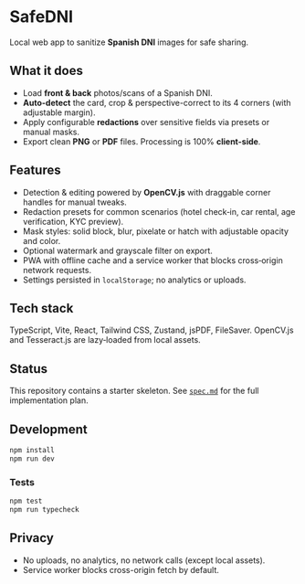 # SafeDNI

Local web app to sanitize **Spanish DNI** images for safe sharing.

## What it does
- Load **front & back** photos/scans of a Spanish DNI.
- **Auto-detect** the card, crop & perspective-correct to its 4 corners (with adjustable margin).
- Apply configurable **redactions** over sensitive fields via presets or manual masks.
- Export clean **PNG** or **PDF** files. Processing is 100% **client-side**.

## Features
- Detection & editing powered by **OpenCV.js** with draggable corner handles for manual tweaks.
- Redaction presets for common scenarios (hotel check‑in, car rental, age verification, KYC preview).
- Mask styles: solid block, blur, pixelate or hatch with adjustable opacity and color.
- Optional watermark and grayscale filter on export.
- PWA with offline cache and a service worker that blocks cross‑origin network requests.
- Settings persisted in `localStorage`; no analytics or uploads.

## Tech stack
TypeScript, Vite, React, Tailwind CSS, Zustand, jsPDF, FileSaver. OpenCV.js and Tesseract.js are lazy‑loaded from local assets.

## Status
This repository contains a starter skeleton. See [`spec.md`](./spec.md) for the full implementation plan.

## Development
```bash
npm install
npm run dev
```

### Tests
```bash
npm test
npm run typecheck
```

## Privacy
- No uploads, no analytics, no network calls (except local assets).
- Service worker blocks cross-origin fetch by default.
